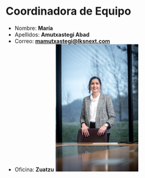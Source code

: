# Coordinadora de Equipo

- Nombre: **María**
- Apellidos: **Amutxastegi Abad**
- Correo: **<mamutxastegi@lksnext.com>**
- Oficina: **Zuatzu**
![Imagen](/src/data/organigrama/lksOrganigrama/content/fotos/maria-amustatxegi.PNG)
